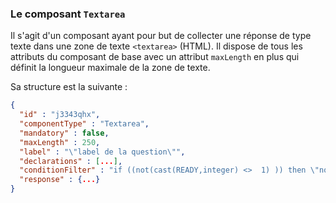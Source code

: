 ### Le composant `Textarea`

Il s'agit d'un composant ayant pour but de collecter une réponse de type texte dans une zone de texte `<textarea>` (HTML).
Il dispose de tous les attributs du composant de base avec un attribut `maxLength` en plus qui définit la longueur maximale de la zone de texte.

Sa structure est la suivante :

```json
{
  "id" : "j3343qhx",
  "componentType" : "Textarea",
  "mandatory" : false,
  "maxLength" : 250,
  "label" : "\"label de la question\"",
  "declarations" : [...],
  "conditionFilter" : "if ((not(cast(READY,integer) <>  1) )) then \"normal\" else \"hidden\"",
  "response" : {...}
}
```
